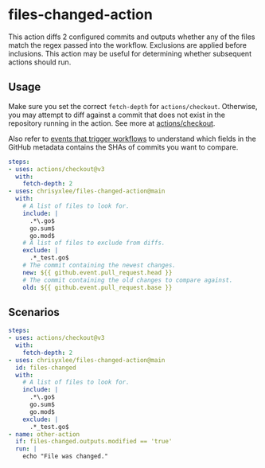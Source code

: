 # files-changed-action

This action diffs 2 configured commits and outputs whether any of the files match the regex passed into the workflow. Exclusions are applied before inclusions. This action may be useful for determining whether subsequent actions should run.

## Usage

Make sure you set the correct `fetch-depth` for `actions/checkout`. Otherwise, you may attempt to diff against a commit that does not exist in the repository running in the action. See more at [actions/checkout](https://github.com/actions/checkout).

Also refer to [events that trigger workflows](https://docs.github.com/en/actions/using-workflows/events-that-trigger-workflows) to understand which fields in the GitHub metadata contains the SHAs of commits you want to compare.

```yaml
steps:
- uses: actions/checkout@v3
  with:
    fetch-depth: 2
- uses: chrisyxlee/files-changed-action@main
  with:
    # A list of files to look for.
    include: |
      .*\.go$
      go.sum$
      go.mod$
    # A list of files to exclude from diffs.
    exclude: |
      .*_test.go$
    # The commit containing the newest changes.
    new: ${{ github.event.pull_request.head }}
    # The commit containing the old changes to compare against.
    old: ${{ github.event.pull_request.base }}
```

## Scenarios

```yaml
steps:
- uses: actions/checkout@v3
  with:
    fetch-depth: 2
- uses: chrisyxlee/files-changed-action@main
  id: files-changed
  with:
    # A list of files to look for.
    include: |
      .*\.go$
      go.sum$
      go.mod$
    exclude: |
      .*_test.go$
- name: other-action
  if: files-changed.outputs.modified == 'true'
  run: |
    echo "File was changed."
```
